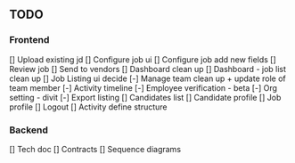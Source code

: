 ## TODO 
### Frontend
[] Upload existing jd
[] Configure job ui
[] Configure job add new fields
[] Review job
[] Send to vendors
[] Dashboard clean up
[] Dashboard - job list clean up
[] Job Listing ui decide
[-] Manage team clean up + update role of team member
[-] Activity timeline
[-] Employee verification - beta
[-] Org setting - divit
[-] Export listing
[] Candidates list
[] Candidate profile
[] Job profile
[] Logout
[] Activity define structure

### Backend
[] Tech doc
[] Contracts 
[] Sequence diagrams

